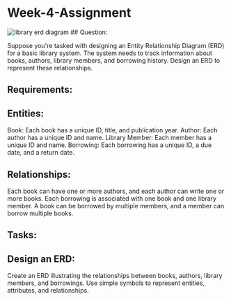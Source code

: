 # Week-4-Assignment
<img url="erd.png" alt=" library erd diagram" >
## Question:

Suppose you're tasked with designing an Entity Relationship Diagram (ERD) for a basic library system. The system needs to track information about books, authors, library members, and borrowing history. Design an ERD to represent these relationships.

## Requirements:

## Entities:
Book: Each book has a unique ID, title, and publication year.
Author: Each author has a unique ID and name.
Library Member: Each member has a unique ID and name.
Borrowing: Each borrowing has a unique ID, a due date, and a return date.
## Relationships:
Each book can have one or more authors, and each author can write one or more books.
Each borrowing is associated with one book and one library member. A book can be borrowed by multiple members, and a member can borrow multiple books.
## Tasks:

## Design an ERD:
Create an ERD illustrating the relationships between books, authors, library members, and borrowings.
Use simple symbols to represent entities, attributes, and relationships.
